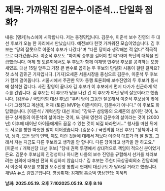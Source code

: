 # **제목: 가까워진 김문수·이준석…단일화 점화?**

  내용: [앵커]뉴스에이 시작합니다. 저는 동정민입니다.  김문수, 이준석 보수 진영의 두 대선 후보가 오늘 한 자리에서 만났습니다.  예전보다 한껏 가까워진 모습이었습니다.  김 후보는 “당의 잘못으로 이준석 후보가 나갔다"며 “다른 당이라 생각해본 적 없다” 적극적으로 다가갔습니다.  이준석 후보도 "마지막 승부를 걸어야 할 때"라며 특단의 대책을 언급했습니다.  어제 첫 토론회에서도 두 후보가 함께 이재명 민주당 후보를 공격하는 모양새였죠.  대선 15일 앞두고 가장 큰 변수로 꼽히는 두 후보의 단일화 시동이 걸린 걸까요?  첫 소식 김민곤 기자입니다. [기자]오세훈 서울시장을 중심으로 김문수, 이준석 두 후보가 함께 걸어옵니다.  서울시에서 주관한 약자 동행 토론회에 보수진영의 두 후보가 동시에 참석한 겁니다.  사진 촬영이 끝나자 김 후보가 이 후보에게 먼저 다가가 친근하게 악수를 건넵니다.  김 후보는 이 후보가 당을 나간 건 이 후보가 아닌 당의 잘못이라고 했습니다.  [김문수 / 국민의힘 대선 후보] "우리 당이 그동안 잘못해서 이준석 후보님이 밖에 나가 고생하고 계신데, 어제 (토론) MVP는 이준석이다, 김문수가 아니다."  이 후보도 화답했습니다.  [이준석 / 개혁신당 대선 후보] "강북구 삼양동의 오세훈의 삶이란 것이, 노원구 상계동의 이준석의 삶이라는 것이, 또 경북 영천의 김문수의 삶이라는 것이 (2000년) 이후에 태어난 아이들에게도 꿈꿀 수 있는 것이 되길 바라면서…" 행사를 마친 뒤에도 서로를 향한 따뜻한 말이 이어졌습니다.  [김문수 / 국민의힘 대선 후보] "정책이나 이념, 생각, 모든 당의 인맥, 제도 이런 것들에 대해서 저보다 이준석 대표가 더 잘 알죠. 그래서 저는 지금도 다른 후보라고 생각을 안 합니다. 다른 당이라고 생각을 안 하고요." [이준석 / 개혁신당 대선 후보] "당내 권력 투쟁에서 상대적으로 책임이 적으신 분이었거든요. 김문수 후보님의 진정성이나 아니면 나름의 보수 진영을 규합해서 선거를 치러보려는 선의에 대해선 전혀 의심하지 않습니다."  김 후보는 주한미국상공회의소 간담회에서 이준석 후보를 포함한 보수진영 통합시 현재의 대선구도가 달라질 거라고 했습니다.  채널A 뉴스 김민곤입니다.  영상취재: 김재평 홍승택 영상편집: 이혜리

  **날짜: 2025.05.19. 오후 7:102025.05.19. 오후 8:16**